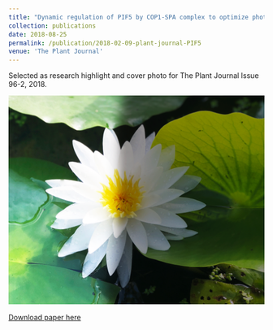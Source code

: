 ```yaml
---
title: "Dynamic regulation of PIF5 by COP1‐SPA complex to optimize photomorphogenesis in Arabidopsis"
collection: publications
date: 2018-08-25
permalink: /publication/2018-02-09-plant-journal-PIF5
venue: 'The Plant Journal'
---
```



Selected as research highlight and cover photo for The Plant Journal Issue 96-2, 2018. 

![light-signaling-4.png](/figures/light-signaling-4.png)

[Download paper here](https://onlinelibrary.wiley.com/doi/pdf/10.1111/tpj.14074) 


